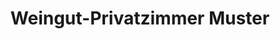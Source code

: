 ---
title: "Weingut-Privatzimmer Muster"
url: /glanz-an-der-weinstrasse/weingut-privatzimmer-muster/
shop: Allgemein
---